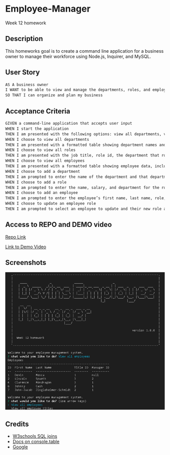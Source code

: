 # Employee-Manager
Week 12 homework

## Description 

This homeworks goal is to create a command line application for a business owner to manage their workforce using Node.js, Inquirer, and MySQL. 

## User Story

```md
AS A business owner
I WANT to be able to view and manage the departments, roles, and employees in my company
SO THAT I can organize and plan my business
```

## Acceptance Criteria

```md
GIVEN a command-line application that accepts user input
WHEN I start the application
THEN I am presented with the following options: view all departments, view all roles, view all employees, add a department, add a role, add an employee, and update an employee role
WHEN I choose to view all departments
THEN I am presented with a formatted table showing department names and department ids
WHEN I choose to view all roles
THEN I am presented with the job title, role id, the department that role belongs to, and the salary for that role
WHEN I choose to view all employees
THEN I am presented with a formatted table showing employee data, including employee ids, first names, last names, job titles, departments, salaries, and managers that the employees report to
WHEN I choose to add a department
THEN I am prompted to enter the name of the department and that department is added to the database
WHEN I choose to add a role
THEN I am prompted to enter the name, salary, and department for the role and that role is added to the database
WHEN I choose to add an employee
THEN I am prompted to enter the employee’s first name, last name, role, and manager, and that employee is added to the database
WHEN I choose to update an employee role
THEN I am prompted to select an employee to update and their new role and this information is updated in the database 
```

## Access to REPO and DEMO video

[Repo Link](https://github.com/DMosca2021/dm_Employee-Manager)

[Link to Demo Video]()

## Screenshots

![Screenshot](./images/empmanager_scrnsht.png)

## Credits

- [W3schools SQL joins](https://www.w3schools.com/sql/sql_join_left.asp)
- [Docs on console.table](https://drive.google.com/file/d/1NsxO6yg06DyfL1_r6ak7ZVYkb6q54eKb/view)
- [Google](https://www.google.com/)
